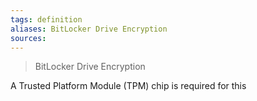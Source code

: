 ```yaml
---
tags: definition
aliases: BitLocker Drive Encryption
sources: 
---
```


> BitLocker Drive Encryption  

A Trusted Platform Module (TPM) chip is required for this